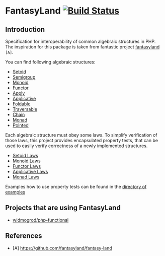 # FantasyLand [![Build Status](https://travis-ci.org/functional-php/fantasy-land.svg?branch=master)](https://travis-ci.org/functional-php/fantasy-land)
## Introduction

Specification for interoperability of common algebraic structures in PHP.
The inspiration for this package is taken from fantastic project [fantasyland](https://github.com/fantasyland/fantasy-land) `[A]`.

You can find following algebraic structures:
- [Setoid](src/FantasyLand/Setoid.php)
- [Semigroup](src/FantasyLand/Semigroup.php)
- [Monoid](src/FantasyLand/Monoid.php)
- [Functor](src/FantasyLand/Functor.php)
- [Apply](src/FantasyLand/Apply.php)
- [Applicative](src/FantasyLand/Applicative.php)
- [Foldable](src/FantasyLand/Foldable.php)
- [Traversable](src/FantasyLand/Traversable.php)
- [Chain](src/FantasyLand/Chain.php)
- [Monad](src/FantasyLand/Monad.php)
- [Pointed](src/FantasyLand/Pointed.php)

Each algebraic structure must obey some laws. 
To simplify verification of those laws, 
this project provides encapsulated property tests, 
that can be used to easily verify correctness of a newly implemented structures. 

- [Setoid Laws](src/FantasyLand/Helpful/SetoidLaws.php)
- [Monoid Laws](src/FantasyLand/Helpful/MonoidLaws.php)
- [Functor Laws](src/FantasyLand/Helpful/FunctorLaws.php)
- [Applicative Laws](src/FantasyLand/Helpful/ApplicativeLaws.php)
- [Monad Laws](src/FantasyLand/Helpful/MonadLaws.php)

Examples how to use property tests can be found in the [directory of examples](src/FantasyLand/Helpful/Tests)

## Projects that are using FantasyLand
- [widmogrod/php-functional](https://github.com/widmogrod/php-functional)

## References
- [A] https://github.com/fantasyland/fantasy-land
